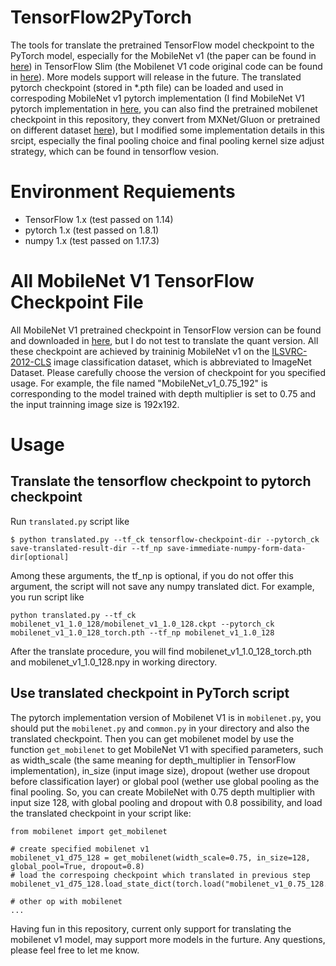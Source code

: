 # TensorFlow2PyTorch
The tools for translate the pretrained TensorFlow model checkpoint to the PyTorch model, especially for the MobileNet v1 (the paper can be found in [here](https://arxiv.org/abs/1704.04861)) in TensorFlow Slim (the Mobilenet V1 code original code can be found in [here](https://github.com/tensorflow/models/blob/master/research/slim/nets/mobilenet_v1.py)). More models support will release in the future.
The translated pytorch checkpoint (stored in *.pth file) can be loaded and used in correspoding MobileNet v1 pytorch implementation (I find MobileNet V1 pytorch implementation in [here](https://github.com/osmr/imgclsmob/blob/956b4ebab0bbf98de4e1548287df5197a3c7154e/pytorch/pytorchcv/models/mobilenet.py), you can also find the pretrained mobilenet checkpoint in this repository, they convert from MXNet/Gluon or pretrained on different dataset [here](https://github.com/osmr/imgclsmob/releases)), but I modified some implementation details in this srcipt, especially the final pooling choice and final pooling kernel size adjust strategy, which can be found in tensorflow vesion.

# Environment Requiements
* TensorFlow 1.x (test passed on 1.14)
* pytorch 1.x (test passed on 1.8.1)
* numpy 1.x (test passed on 1.17.3)

# All MobileNet V1 TensorFlow Checkpoint File
All MobileNet V1 pretrained checkpoint in TensorFlow version can be found and downloaded in [here](https://github.com/tensorflow/models/blob/master/research/slim/nets/mobilenet_v1.md), but I do not test to translate the quant version. All these checkpoint are achieved by traininig MobileNet v1 on the [ILSVRC-2012-CLS](https://image-net.org/challenges/LSVRC/2012/) image classification dataset, which is abbreviated to ImageNet Dataset. Please carefully choose the version of checkpoint for you specified usage. For example, the file named "MobileNet_v1_0.75_192" is corresponding to the model trained with depth multiplier is set to 0.75 and the input trainning image size is 192x192.

# Usage

## Translate the tensorflow checkpoint to pytorch checkpoint
Run `translated.py` script like
```
$ python translated.py --tf_ck tensorflow-checkpoint-dir --pytorch_ck save-translated-result-dir --tf_np save-immediate-numpy-form-data-dir[optional]
```
Among these arguments, the tf_np is optional, if you do not offer this argument, the script will not save any numpy translated dict.
For example, you run script like
```
python translated.py --tf_ck mobilenet_v1_1.0_128/mobilenet_v1_1.0_128.ckpt --pytorch_ck mobilenet_v1_1.0_128_torch.pth --tf_np mobilenet_v1_1.0_128
```
After the translate procedure, you will find mobilenet_v1_1.0_128_torch.pth and mobilenet_v1_1.0_128.npy in working directory.
## Use translated checkpoint in PyTorch script
The pytorch implementation version of Mobilenet V1 is in `mobilenet.py`, you should put the `mobilenet.py` and `common.py` in your directory and also the translated checkpoint. Then you can get mobilenet model by use the function `get_mobilenet` to get MobileNet V1 with specified parameters, such as width_scale (the same meaning for depth_multiplier in TensorFlow implementation), in_size (input image size), dropout (wether use dropout before classification layer) or global pool (wether use global pooling as the final pooling.
So, you can create MobileNet with 0.75 depth multiplier with input size 128, with global pooling and dropout with 0.8 possibility, and load the translated checkpoint in your script like:
```
from mobilenet import get_mobilenet

# create specified mobilenet v1
mobilenet_v1_d75_128 = get_mobilenet(width_scale=0.75, in_size=128, global_pool=True, dropout=0.8)
# load the correspoing checkpoint which translated in previous step
mobilenet_v1_d75_128.load_state_dict(torch.load("mobilenet_v1_0.75_128.pth"))

# other op with mobilenet
...

```

Having fun in this repository, current only support for translating the mobilenet v1 model, may support more models in the furture. Any questions, please feel free to let me know.
